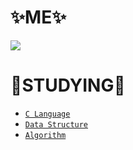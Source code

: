  # ✨ME✨
 <a href="https://www.instagram.com/woooooosangyi/"><img src="https://img.shields.io/badge/instagram-E4405F?style=for-the-badge&logo=instagram&logoColor=white"/></a>


 # 📝STUDYING📝
 * [`C Language`](https://github.com/woooooosangyi/C-language.git)
 * [`Data Structure`](https://github.com/sangyiwoo/Data-Structure.git)
 * [`Algorithm`](https://github.com/sangyiwoo/Algorithm.git)
